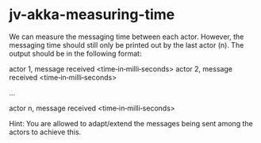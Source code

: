 # jv-akka-measuring-time

We can measure the messaging time between each actor.
However, the messaging time should still only be printed out by the last actor (n).
The output should be in the following format:

actor 1, message received <time‐in‐milli‐seconds> actor 2, message received <time‐in‐milli‐seconds>

...

actor n, message received <time‐in‐milli‐seconds>

Hint: You are allowed to adapt/extend the messages being sent among the actors to achieve this.
